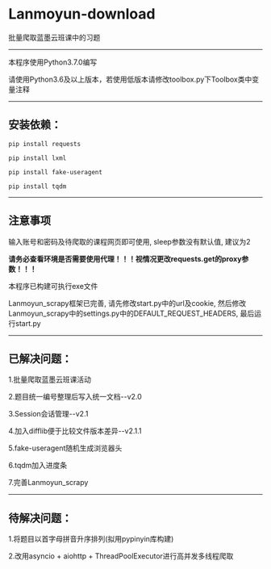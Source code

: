 # Lanmoyun-download

批量爬取蓝墨云班课中的习题

----

本程序使用Python3.7.0编写

请使用Python3.6及以上版本，若使用低版本请修改toolbox.py下Toolbox类中变量注释

----

## 安装依赖：

`pip install requests`
  
`pip install lxml`

`pip install fake-useragent`

`pip install tqdm`

----

## 注意事项

输入账号和密码及待爬取的课程网页即可使用, sleep参数没有默认值, 建议为2

**请务必查看环境是否需要使用代理！！！视情况更改requests.get的proxy参数！！！**

本程序已构建可执行exe文件

Lanmoyun_scrapy框架已完善, 请先修改start.py中的url及cookie, 然后修改Lanmoyun_scrapy中的settings.py中的DEFAULT_REQUEST_HEADERS, 最后运行start.py

----

## 已解决问题：

1.批量爬取蓝墨云班课活动

2.题目统一编号整理后写入统一文档--v2.0

3.Session会话管理--v2.1

4.加入difflib便于比较文件版本差异--v2.1.1

5.fake-useragent随机生成浏览器头

6.tqdm加入进度条

7.完善Lanmoyun_scrapy

----

## 待解决问题：

1.将题目以首字母拼音升序排列(拟用pypinyin库构建)

2.改用asyncio + aiohttp + ThreadPoolExecutor进行高并发多线程爬取
